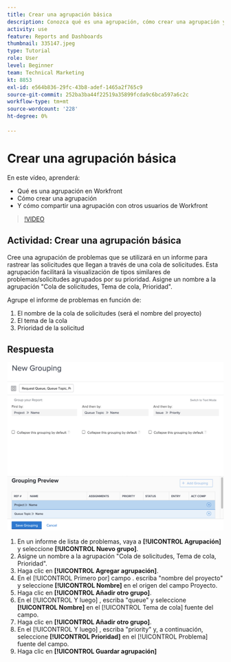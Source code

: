```yaml
---
title: Crear una agrupación básica
description: Conozca qué es una agrupación, cómo crear una agrupación y cómo compartirla con otros usuarios en Workfront.
activity: use
feature: Reports and Dashboards
thumbnail: 335147.jpeg
type: Tutorial
role: User
level: Beginner
team: Technical Marketing
kt: 8853
exl-id: e564b836-29fc-43b8-adef-1465a2f765c9
source-git-commit: 252ba3ba44f22519a35899fcda9c6bca597a6c2c
workflow-type: tm+mt
source-wordcount: '228'
ht-degree: 0%

---
```


# Crear una agrupación básica

En este vídeo, aprenderá:

* Qué es una agrupación en Workfront
* Cómo crear una agrupación
* Y cómo compartir una agrupación con otros usuarios de Workfront

>[!VIDEO](https://video.tv.adobe.com/v/335147/?quality=12)

## Actividad: Crear una agrupación básica

Cree una agrupación de problemas que se utilizará en un informe para rastrear las solicitudes que llegan a través de una cola de solicitudes. Esta agrupación facilitará la visualización de tipos similares de problemas/solicitudes agrupados por su prioridad. Asigne un nombre a la agrupación &quot;Cola de solicitudes, Tema de cola, Prioridad&quot;.

Agrupe el informe de problemas en función de:

1. El nombre de la cola de solicitudes (será el nombre del proyecto)
1. El tema de la cola
1. Prioridad de la solicitud

## Respuesta

![Una imagen de la pantalla para crear una nueva agrupación](assets/grouping-exercise.png)

1. En un informe de lista de problemas, vaya a **[!UICONTROL Agrupación]** y seleccione **[!UICONTROL Nuevo grupo]**.
1. Asigne un nombre a la agrupación &quot;Cola de solicitudes, Tema de cola, Prioridad&quot;.
1. Haga clic en **[!UICONTROL Agregar agrupación]**.
1. En el [!UICONTROL Primero por] campo . escriba &quot;nombre del proyecto&quot; y seleccione **[!UICONTROL Nombre]** en el origen del campo Proyecto.
1. Haga clic en **[!UICONTROL Añadir otro grupo]**.
1. En el [!UICONTROL Y luego] , escriba &quot;queue&quot; y seleccione **[!UICONTROL Nombre]** en el [!UICONTROL Tema de cola] fuente del campo.
1. Haga clic en **[!UICONTROL Añadir otro grupo]**.
1. En el [!UICONTROL Y luego] , escriba &quot;priority&quot; y, a continuación, seleccione **[!UICONTROL Prioridad]** en el [!UICONTROL Problema] fuente del campo.
1. Haga clic en **[!UICONTROL Guardar agrupación]**
